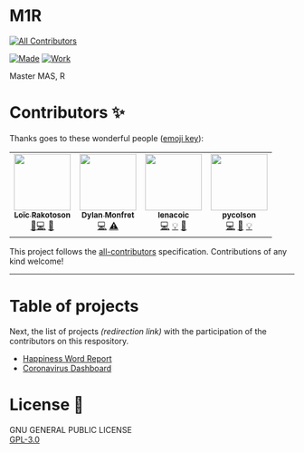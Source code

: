 # M1R
<!-- ALL-CONTRIBUTORS-BADGE:START - Do not remove or modify this section -->
[![All Contributors](https://img.shields.io/badge/all_contributors-4-orange.svg?style=for-the-badge)](#contributors-)
<!-- ALL-CONTRIBUTORS-BADGE:END -->
[![Made](https://img.shields.io/badge/built%20with-%E2%9D%A4-red?style=for-the-badge)](https://loicrakotoson.com)
[![Work](https://img.shields.io/badge/works-every%20time-blue?style=for-the-badge&logo=R)](https://www.r-project.org/)

Master MAS, R
# Contributors ✨

Thanks goes to these wonderful people ([emoji key](https://allcontributors.org/docs/en/emoji-key)):

<!-- ALL-CONTRIBUTORS-LIST:START - Do not remove or modify this section -->
<!-- prettier-ignore-start -->
<!-- markdownlint-disable -->
<table>
  <tr>
    <td align="center"><a href="https://loicrakotoson.com"><img src="https://avatars1.githubusercontent.com/u/41545040?v=4" width="100px;" alt=""/><br /><sub><b>Loïc Rakotoson</b></sub></a><br /><a href="#data-Lrakotoson" title="Data">🔣</a><a href="https://github.com/Lrakotoson/M1R/commits?author=Lrakotoson" title="Code">💻</a> <a href="#projectManagement-Lrakotoson" title="Project Management">📆</a></td>
    <td align="center"><a href="https://github.com/Dyl-M"><img src="https://avatars2.githubusercontent.com/u/57560342?v=4" width="100px;" alt=""/><br /><sub><b>Dylan Monfret</b></sub></a><br /><a href="https://github.com/Lrakotoson/M1R/commits?author=Dyl-M" title="Code">💻</a> <a href="https://github.com/Lrakotoson/M1R/commits?author=Dyl-M" title="Tests">⚠️</a></td>
    <td align="center"><a href="https://github.com/lenacoic"><img src="https://avatars0.githubusercontent.com/u/50864921?v=4" width="100px;" alt=""/><br /><sub><b>lenacoic</b></sub></a><br /><a href="https://github.com/Lrakotoson/M1R/commits?author=lenacoic" title="Code">💻</a> <a href="#example-lenacoic" title="Examples">💡</a> <a href="#ideas-lenacoic" title="Ideas, Planning, & Feedback">🤔</a></td>
    <td align="center"><a href="https://github.com/pycolson"><img src="https://avatars1.githubusercontent.com/u/60988565?v=4" width="100px;" alt=""/><br /><sub><b>pycolson</b></sub></a><br /><a href="https://github.com/Lrakotoson/M1R/commits?author=pycolson" title="Code">💻</a> <a href="#ideas-pycolson" title="Ideas, Planning, & Feedback">🤔</a> <a href="#example-pycolson" title="Examples">💡</a></td>
  </tr>
</table>

<!-- markdownlint-enable -->
<!-- prettier-ignore-end -->
<!-- ALL-CONTRIBUTORS-LIST:END -->

This project follows the [all-contributors](https://github.com/all-contributors/all-contributors) specification. Contributions of any kind welcome!

<hr>

# Table of projects
Next, the list of projects *(redirection link)* with the participation of the contributors on this respository.  
- [Happiness Word Report](https://github.com/Lrakotoson/M1R/tree/master/S1/M1Econometrie/Projet/HAPPINESS/Happiness_migration)
- [Coronavirus Dashboard](https://github.com/Lrakotoson/M1R/tree/master/S2/Data%20Visualization/Coronavirus)

# License 🚩
GNU GENERAL PUBLIC LICENSE  
[GPL-3.0](https://github.com/Lrakotoson/M1R/blob/master/LICENSE)
